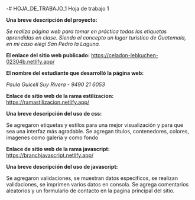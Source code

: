 -# HOJA_DE_TRABAJO_1
Hoja de trabajo 1

**Una breve descripción del proyecto:**

_Se realiza página web para tomar en práctica todas las etiquetas aprendidas en clase. Siendo el concepto un lugar turistico de Guatemala, en mi caso elegí San Pedro la Laguna._

**El enlace del sitio web publicado:**
https://celadon-lebkuchen-02304b.netlify.app/

**El nombre del estudiante que desarrolló la página web:**

_Paula Guicell Suy Rivera - 9490 21 6053_

**Enlace de sitio web de la rama estilizacion:**
https://ramastilizacion.netlify.app/

**Una breve descripción del uso de css:**

Se agregaron etiquetas y estilos para una mejor visualización y para que sea una interfaz más agradable. Se agregan titulos, contenedores, colores, imagenes como galeria y como fondo


**Enlace de sitio web de la rama javascript:**
https://branchjavascript.netlify.app/

**Una breve descripción del uso de javascript:**

Se agregaron validaciones, se muestran datos especificos, se realizan validaciones, se imprimen varios datos en consola. Se agrega comentarios aleatorios y un formulario de contacto en la pagina principal del sitio. 
